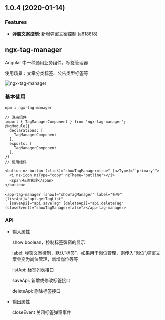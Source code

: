 ## 1.0.4 (2020-01-14)


### Features

* **弹窗文案控制:** 新增弹窗文案控制 ([a6188f8](https://github.com/fengyinchao/ngx-tag-manager/commit/a6188f8d6bf61840d0f1edde05a971213edfae21))



## ngx-tag-manager

Angular 中一种通用业务组件，标签管理器

使用场景：文章分类标签、公告类型标签等

![ngx-tag-manager](./tag-manager.gif)

### 基本使用

```
npm i ngx-tag-manager

// 注册组件
import { TagManagerComponent } from 'ngx-tag-manager';
@NgModule({
  declarations: [
    TagManagerComponent
  ],
  exports: [
    TagManagerComponent
  ],
})
// 使用组件

<button nz-button (click)="showTagManager=true" [nzType]="'primary'">
  <i nz-icon nzType="copy" nzTheme="outline"></i>
  <span>标签管理</span>
</button>

<app-tag-manager [show]="showTagManager" label="标签" [listApi]="api.getTagList"
  [saveApi]="api.saveTag" [deleteApi]="api.deleteTag" (closeEvent)="showTagManager=false"></app-tag-manager>
```

### API

- 输入属性

  show:boolean，控制标签弹窗的显示

  label: 弹窗文案控制，默认“标签”，如果用于岗位管理，则传入“岗位”,弹窗文案会变为岗位管理，新增岗位等等

  listApi: 标签列表接口

  saveApi: 新增或修改标签接口

  deleteApi: 删除标签接口

- 输出属性

  closeEvent 关闭标签弹窗事件
